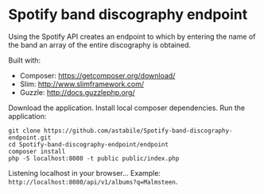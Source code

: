 # Spotify band discography endpoint

Using the Spotify API creates an endpoint to which by entering the name of the band an array of the entire discography is obtained.

Built with:

* Composer: https://getcomposer.org/download/
* Slim: http://www.slimframework.com/
* Guzzle: http://docs.guzzlephp.org/

Download the application. Install local composer dependencies. Run the application:

```
git clone https://github.com/astabile/Spotify-band-discography-endpoint.git
cd Spotify-band-discography-endpoint/endpoint
composer install
php -S localhost:8080 -t public public/index.php
```

Listening localhost in your browser...
Example: `http://localhost:8080/api/v1/albums?q=Malmsteen`.